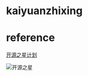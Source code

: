 kaiyuanzhixing
============





reference
=========

[开源之星计划](http://www.kaiyuanshe.cn/star-home.html) 


![开源之星](http://www.kaiyuanshe.cn/templates/hli/css/images/star-badge.png)

